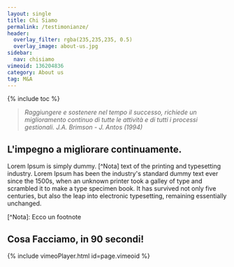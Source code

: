 ```yaml
---
layout: single
title: Chi Siamo
permalink: /testimonianze/
header:
  overlay_filter: rgba(235,235,235, 0.5)
  overlay_image: about-us.jpg
sidebar: 
  nav: chisiamo
vimeoid: 136204836
category: About us
tag: M&A
---
```


{% include toc %}

>*Raggiungere e sostenere nel tempo il successo, richiede un miglioramento continuo di tutte le attività e di tutti i processi gestionali.*
> <cite>J.A. Brimson - J. Antos (1994)</cite>
<div markdown="1" class="wrapper blue"><div class="newwrap" markdown="1">	
 
## L'impegno a migliorare continuamente.

<p markdown="1">Lorem Ipsum is simply dummy. [^Nota] text of the printing and typesetting industry. Lorem Ipsum has been the industry's standard dummy text ever since the 1500s, when an unknown printer took a galley of type and scrambled it to make a type specimen book. It has survived not only five centuries, but also the leap into electronic typesetting, remaining essentially unchanged.</p>
[^Nota]: Ecco un footnote

## Cosa Facciamo, in 90 secondi!
{% include vimeoPlayer.html id=page.vimeoid %}